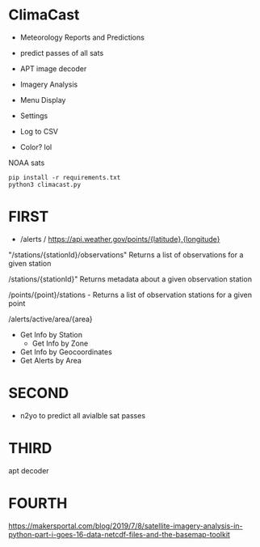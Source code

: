 # ClimaCast

- Meteorology Reports and Predictions
- predict passes of all sats
- APT image decoder
- Imagery Analysis

- Menu Display

- Settings
- Log to CSV
- Color? lol

NOAA sats


```
pip install -r requirements.txt
python3 climacast.py
```


# FIRST

- /alerts
/ https://api.weather.gov/points/{latitude},{longitude}


"/stations/{stationId}/observations" Returns a list of observations for a given station

/stations/{stationId}" Returns metadata about a given observation station

/points/{point}/stations - Returns a list of observation stations for a given point

/alerts/active/area/{area}

- Get Info by Station
    - Get Info by Zone
- Get Info by Geocoordinates
- Get Alerts by Area


# SECOND

- n2yo to predict all avialble sat passes


# THIRD

apt decoder

# FOURTH

https://makersportal.com/blog/2019/7/8/satellite-imagery-analysis-in-python-part-i-goes-16-data-netcdf-files-and-the-basemap-toolkit